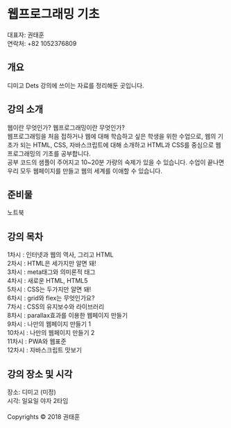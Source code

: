 # 웹프로그래밍 기초
대표자: 권태훈<br>
연락처: +82 1052376809

## 개요
디미고 Dets 강의에 쓰이는 자료를 정리해둔 곳입니다.

## 강의 소개
웹이란 무엇인가? 웹프로그래밍이란 무엇인가?<br>
웹프로그래밍을 처음 접하거나 웹에 대해 학습하고 싶은 학생을 위한 수업으로, 웹의 기초가 되는 HTML, CSS, 자바스크립트에 대해 소개하고 HTML과 CSS를 중심으로 웹프로그래밍의 기초를 공부합니다.<br>
공부 코드의 샘플이 주어지고 10~20분 가량의 숙제가 있을 수 있습니다. 수업이 끝나면 우리 모두 웹페이지를 만들고 웹의 세계를 이애할 수 있습니다.<br>

## 준비물
노트북

## 강의 목차
1차시 : 인터넷과 웹의 역사, 그리고 HTML<br>
2차시 : HTML은 세가지만 알면 돼!<br>
3차시 : meta태그와 의미론적 태그<br>
4차시 : 새로운 HTML, HTML5<br>
5차시 : CSS는 두가지만 알면 돼!<br>
6차시 : grid와 flex는 무엇인가요?<br>
7차시 : CSS의 유지보수와 라이브러리<br>
8차시 : parallax효과를 이용한 웹페이지 만들기<br>
9차시 : 나만의 웹페이지 만들기 1<br>
10차시 : 나만의 웹페이지 만들기 2<br>
11차시 : PWA와 웹표준<br>
12차시 : 자바스크립트 맛보기<br>

## 강의 장소 및 시각
장소: 디미고 (미정)<br>
시각: 일요일 야자 2타임<br>
<br>
Copyrights &copy; 2018 권태훈
